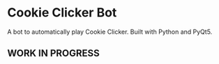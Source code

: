 # Cookie Clicker Bot

A bot to automatically play Cookie Clicker. Built with Python and PyQt5.


## WORK IN PROGRESS
